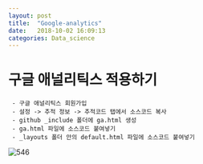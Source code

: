```yaml
---
layout: post
title:  "Google-analytics"
date:   2018-10-02 16:09:13
categories: Data_science
---
```

# 구글 애널리틱스 적용하기
     - 구글 애널리틱스 회원가입
     - 설정 -> 추적 정보 -> 추적코드 탭에서 소스코드 복사
     - github _include 폴더에 ga.html 생성
     - ga.html 파일에 소스코드 붙여넣기
     - _layouts 폴더 안의 default.html 파일에 소스코드 붙여넣기

![546](https://user-images.githubusercontent.com/42957461/48408930-e42eca00-e77d-11e8-9515-db3969d8fa84.png)


